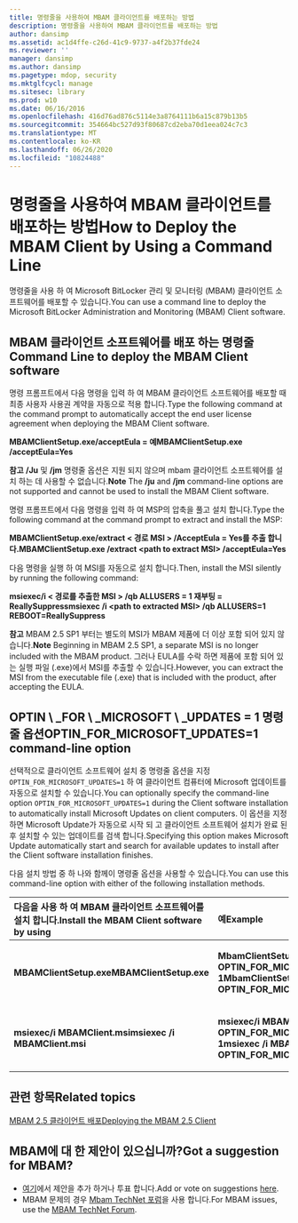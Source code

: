 ```yaml
---
title: 명령줄을 사용하여 MBAM 클라이언트를 배포하는 방법
description: 명령줄을 사용하여 MBAM 클라이언트를 배포하는 방법
author: dansimp
ms.assetid: ac1d4ffe-c26d-41c9-9737-a4f2b37fde24
ms.reviewer: ''
manager: dansimp
ms.author: dansimp
ms.pagetype: mdop, security
ms.mktglfcycl: manage
ms.sitesec: library
ms.prod: w10
ms.date: 06/16/2016
ms.openlocfilehash: 416d76ad876c5114e3a8764111b6a15c879b13b5
ms.sourcegitcommit: 354664bc527d93f80687cd2eba70d1eea024c7c3
ms.translationtype: MT
ms.contentlocale: ko-KR
ms.lasthandoff: 06/26/2020
ms.locfileid: "10824488"
---
```

# <span data-ttu-id="e2500-103">명령줄을 사용하여 MBAM 클라이언트를 배포하는 방법</span><span class="sxs-lookup"><span data-stu-id="e2500-103">How to Deploy the MBAM Client by Using a Command Line</span></span>


<span data-ttu-id="e2500-104">명령줄을 사용 하 여 Microsoft BitLocker 관리 및 모니터링 (MBAM) 클라이언트 소프트웨어를 배포할 수 있습니다.</span><span class="sxs-lookup"><span data-stu-id="e2500-104">You can use a command line to deploy the Microsoft BitLocker Administration and Monitoring (MBAM) Client software.</span></span>

## <span data-ttu-id="e2500-105">MBAM 클라이언트 소프트웨어를 배포 하는 명령줄</span><span class="sxs-lookup"><span data-stu-id="e2500-105">Command Line to deploy the MBAM Client software</span></span>


<span data-ttu-id="e2500-106">명령 프롬프트에서 다음 명령을 입력 하 여 MBAM 클라이언트 소프트웨어를 배포할 때 최종 사용자 사용권 계약을 자동으로 적용 합니다.</span><span class="sxs-lookup"><span data-stu-id="e2500-106">Type the following command at the command prompt to automatically accept the end user license agreement when deploying the MBAM Client software.</span></span>

**<span data-ttu-id="e2500-107">MBAMClientSetup.exe/acceptEula = 예</span><span class="sxs-lookup"><span data-stu-id="e2500-107">MBAMClientSetup.exe /acceptEula=Yes</span></span>**

<span data-ttu-id="e2500-108">**참고**  **/Ju** 및 **/jm** 명령줄 옵션은 지원 되지 않으며 mbam 클라이언트 소프트웨어를 설치 하는 데 사용할 수 없습니다.</span><span class="sxs-lookup"><span data-stu-id="e2500-108">**Note** The **/ju** and **/jm** command-line options are not supported and cannot be used to install the MBAM Client software.</span></span>

 

<span data-ttu-id="e2500-109">명령 프롬프트에서 다음 명령을 입력 하 여 MSP의 압축을 풀고 설치 합니다.</span><span class="sxs-lookup"><span data-stu-id="e2500-109">Type the following command at the command prompt to extract and install the MSP:</span></span>

**<span data-ttu-id="e2500-110">MBAMClientSetup.exe/extract &lt; 경로 MSI &gt; /AcceptEula = Yes를 추출 합니다.</span><span class="sxs-lookup"><span data-stu-id="e2500-110">MBAMClientSetup.exe /extract &lt;path to extract MSI&gt; /acceptEula=Yes</span></span>**

<span data-ttu-id="e2500-111">다음 명령을 실행 하 여 MSI를 자동으로 설치 합니다.</span><span class="sxs-lookup"><span data-stu-id="e2500-111">Then, install the MSI silently by running the following command:</span></span>

**<span data-ttu-id="e2500-112">msiexec/i &lt; 경로를 추출한 MSI &gt; /qb ALLUSERS = 1 재부팅 = ReallySuppress</span><span class="sxs-lookup"><span data-stu-id="e2500-112">msiexec /i &lt;path to extracted MSI&gt; /qb ALLUSERS=1 REBOOT=ReallySuppress</span></span>**

<span data-ttu-id="e2500-113">**참고**  MBAM 2.5 SP1 부터는 별도의 MSI가 MBAM 제품에 더 이상 포함 되어 있지 않습니다.</span><span class="sxs-lookup"><span data-stu-id="e2500-113">**Note** Beginning in MBAM 2.5 SP1, a separate MSI is no longer included with the MBAM product.</span></span> <span data-ttu-id="e2500-114">그러나 EULA를 수락 하면 제품에 포함 되어 있는 실행 파일 (.exe)에서 MSI를 추출할 수 있습니다.</span><span class="sxs-lookup"><span data-stu-id="e2500-114">However, you can extract the MSI from the executable file (.exe) that is included with the product, after accepting the EULA.</span></span>

 

## <a href="" id="optin-for-microsoft-updates-1-command-line-option"></a><span data-ttu-id="e2500-115">OPTIN \\ _FOR \ _MICROSOFT \ _UPDATES = 1 명령줄 옵션</span><span class="sxs-lookup"><span data-stu-id="e2500-115">OPTIN\_FOR\_MICROSOFT\_UPDATES=1 command-line option</span></span>


<span data-ttu-id="e2500-116">선택적으로 클라이언트 소프트웨어 설치 중 명령줄 옵션을 지정 `OPTIN_FOR_MICROSOFT_UPDATES=1` 하 여 클라이언트 컴퓨터에 Microsoft 업데이트를 자동으로 설치할 수 있습니다.</span><span class="sxs-lookup"><span data-stu-id="e2500-116">You can optionally specify the command-line option `OPTIN_FOR_MICROSOFT_UPDATES=1` during the Client software installation to automatically install Microsoft Updates on client computers.</span></span> <span data-ttu-id="e2500-117">이 옵션을 지정 하면 Microsoft Update가 자동으로 시작 되 고 클라이언트 소프트웨어 설치가 완료 된 후 설치할 수 있는 업데이트를 검색 합니다.</span><span class="sxs-lookup"><span data-stu-id="e2500-117">Specifying this option makes Microsoft Update automatically start and search for available updates to install after the Client software installation finishes.</span></span>

<span data-ttu-id="e2500-118">다음 설치 방법 중 하 나와 함께이 명령줄 옵션을 사용할 수 있습니다.</span><span class="sxs-lookup"><span data-stu-id="e2500-118">You can use this command-line option with either of the following installation methods.</span></span>

<table>
<colgroup>
<col width="50%" />
<col width="50%" />
</colgroup>
<thead>
<tr class="header">
<th align="left"><span data-ttu-id="e2500-119">다음을 사용 하 여 MBAM 클라이언트 소프트웨어를 설치 합니다.</span><span class="sxs-lookup"><span data-stu-id="e2500-119">Install the MBAM Client software by using</span></span></th>
<th align="left"><span data-ttu-id="e2500-120">예</span><span class="sxs-lookup"><span data-stu-id="e2500-120">Example</span></span></th>
</tr>
</thead>
<tbody>
<tr class="odd">
<td align="left"><p><strong><span data-ttu-id="e2500-121">MBAMClientSetup.exe</span><span class="sxs-lookup"><span data-stu-id="e2500-121">MBAMClientSetup.exe</span></span></strong></p></td>
<td align="left"><p><strong><span data-ttu-id="e2500-122">MbamClientSetup.exe OPTIN_FOR_MICROSOFT_UPDATES = 1</span><span class="sxs-lookup"><span data-stu-id="e2500-122">MbamClientSetup.exe OPTIN_FOR_MICROSOFT_UPDATES=1</span></span></strong></p></td>
</tr>
<tr class="even">
<td align="left"><p><strong><span data-ttu-id="e2500-123">msiexec/i MBAMClient.msi</span><span class="sxs-lookup"><span data-stu-id="e2500-123">msiexec /i MBAMClient.msi</span></span></strong></p></td>
<td align="left"><p><strong><span data-ttu-id="e2500-124">msiexec/i MBAMClient.msi OPTIN_FOR_MICROSOFT_UPDATES = 1</span><span class="sxs-lookup"><span data-stu-id="e2500-124">msiexec /i MBAMClient.msi OPTIN_FOR_MICROSOFT_UPDATES=1</span></span></strong></p></td>
</tr>
</tbody>
</table>

 


## <span data-ttu-id="e2500-125">관련 항목</span><span class="sxs-lookup"><span data-stu-id="e2500-125">Related topics</span></span>


[<span data-ttu-id="e2500-126">MBAM 2.5 클라이언트 배포</span><span class="sxs-lookup"><span data-stu-id="e2500-126">Deploying the MBAM 2.5 Client</span></span>](deploying-the-mbam-25-client.md)

 

 
## <span data-ttu-id="e2500-127">MBAM에 대 한 제안이 있으십니까?</span><span class="sxs-lookup"><span data-stu-id="e2500-127">Got a suggestion for MBAM?</span></span>
- <span data-ttu-id="e2500-128">[여기](http://mbam.uservoice.com/forums/268571-microsoft-bitlocker-administration-and-monitoring)에서 제안을 추가 하거나 투표 합니다.</span><span class="sxs-lookup"><span data-stu-id="e2500-128">Add or vote on suggestions [here](http://mbam.uservoice.com/forums/268571-microsoft-bitlocker-administration-and-monitoring).</span></span> 
- <span data-ttu-id="e2500-129">MBAM 문제의 경우 [Mbam TechNet 포럼](https://social.technet.microsoft.com/Forums/home?forum=mdopmbam)을 사용 합니다.</span><span class="sxs-lookup"><span data-stu-id="e2500-129">For MBAM issues, use the [MBAM TechNet Forum](https://social.technet.microsoft.com/Forums/home?forum=mdopmbam).</span></span>




